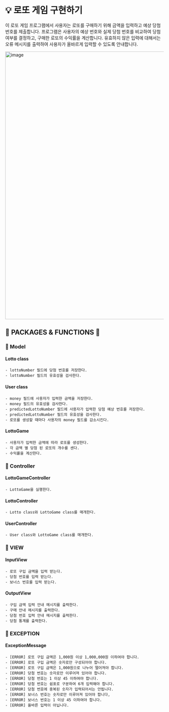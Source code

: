 # 💡 로또 게임 구현하기

이 로또 게임 프로그램에서 사용자는 로또를 구매하기 위해 금액을 입력하고 예상 당첨 번호를 제출합니다. 
프로그램은 사용자의 예상 번호와 실제 당첨 번호를 비교하여 당첨 여부를 결정하고, 구매한 로또의 수익률을 계산합니다. 
유효하지 않은 입력에 대해서는 오류 메시지를 출력하여 사용자가 올바르게 입력할 수 있도록 안내합니다.


<img width="850" alt="image" src="https://github.com/2021110806/java-lotto-6/assets/104808812/3155e05f-ea66-4cbc-a521-622eb14c2ba0">


## 📁 PACKAGES & FUNCTIONS 🔧
### 📌 Model
#### Lotto class
    - lottoNumber 필드에 당첨 번호를 저장한다.
    - lottoNumber 필드의 유효성을 검사한다.
#### User class
    - money 필드에 사용자가 입력한 금액을 저장한다.
    - money 필드의 유효성을 검사한다.
    - predictedLottoNumber 필드에 사용자가 입력한 당첨 예상 번호를 저장한다.
    - predictedLottoNumber 필드의 유효성을 검사한다.
    - 로또를 생성할 때마다 사용자의 money 필드를 감소시킨다.
#### LottoGame
    - 사용자가 입력한 금액에 따라 로또를 생성한다.
    - 각 금액 별 당첨 된 로또의 개수를 센다.
    - 수익률을 계산한다.
### 📌 Controller
#### LottoGameController
    - LottoGame을 실행한다.
#### LottoController
    - Lotto class와 LottoGame class를 매개한다.
#### UserController
    - User class와 LottoGame class를 매개한다.
### 📌 VIEW
#### InputView
    - 로또 구입 금액을 입력 받는다. 
    - 당첨 번호를 입력 받는다.
    - 보너스 번호를 입력 받는다.
#### OutputView
    - 구입 금액 입력 안내 메시지를 출력한다.
    - 구매 안내 메시지를 출력한다.
    - 당첨 번호 입력 안내 메시지를 출력한다.
    - 당첨 통계를 출력한다.
### 📌 EXCEPTION
#### ExceptionMessage
    - [ERROR] 로또 구입 금액은 1,000원 이상 1,000,000원 이하여야 합니다.
    - [ERROR] 로또 구입 금액은 숫자로만 구성되어야 합니다.
    - [ERROR] 로또 구입 금액은 1,000원으로 나누어 떨어져야 합니다.
    - [ERROR] 당첨 번호는 숫자로만 이루어져 있어야 합니다.
    - [ERROR] 당첨 번호는 1 이상 45 이하여야 합니다.
    - [ERROR] 당첨 번호는 쉼표로 구분하여 6개 입력해야 합니다.
    - [ERROR] 당첨 번호에 중복된 숫자가 입력되어서는 안됩니다.
    - [ERROR] 보너스 번호는 숫자로만 이루어져 있어야 합니다,
    - [ERROR] 보너스 번호는 1 이상 45 이하여야 합니다.
    - [ERROR] 올바른 입력이 아닙니다.

